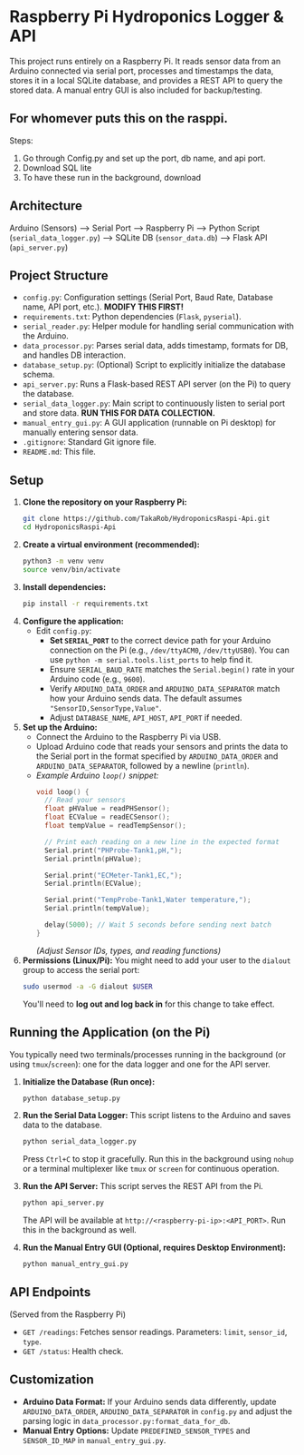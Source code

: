 # Raspberry Pi Hydroponics Logger & API

This project runs entirely on a Raspberry Pi. It reads sensor data from an Arduino connected via serial port, processes and timestamps the data, stores it in a local SQLite database, and provides a REST API to query the stored data. A manual entry GUI is also included for backup/testing.

## For whomever puts this on the rasppi. 
Steps: 
1. Go through Config.py and set up the port, db name, and api port.
2. Download SQL lite
3. To have these run in the background, download 


## Architecture

Arduino (Sensors) --> Serial Port --> Raspberry Pi --> Python Script (`serial_data_logger.py`) --> SQLite DB (`sensor_data.db`) --> Flask API (`api_server.py`)

## Project Structure

- `config.py`: Configuration settings (Serial Port, Baud Rate, Database name, API port, etc.). **MODIFY THIS FIRST!**
- `requirements.txt`: Python dependencies (`Flask`, `pyserial`).
- `serial_reader.py`: Helper module for handling serial communication with the Arduino.
- `data_processor.py`: Parses serial data, adds timestamp, formats for DB, and handles DB interaction.
- `database_setup.py`: (Optional) Script to explicitly initialize the database schema.
- `api_server.py`: Runs a Flask-based REST API server (on the Pi) to query the database.
- `serial_data_logger.py`: Main script to continuously listen to serial port and store data. **RUN THIS FOR DATA COLLECTION.**
- `manual_entry_gui.py`: A GUI application (runnable on Pi desktop) for manually entering sensor data.
- `.gitignore`: Standard Git ignore file.
- `README.md`: This file.

## Setup

1.  **Clone the repository on your Raspberry Pi:**
    ```bash
    git clone https://github.com/TakaRob/HydroponicsRaspi-Api.git
    cd HydroponicsRaspi-Api
    ```
2.  **Create a virtual environment (recommended):**
    ```bash
    python3 -m venv venv
    source venv/bin/activate
    ```
3.  **Install dependencies:**
    ```bash
    pip install -r requirements.txt
    ```
4.  **Configure the application:**
    -   Edit `config.py`:
        -   **Set `SERIAL_PORT`** to the correct device path for your Arduino connection on the Pi (e.g., `/dev/ttyACM0`, `/dev/ttyUSB0`). You can use `python -m serial.tools.list_ports` to help find it.
        -   Ensure `SERIAL_BAUD_RATE` matches the `Serial.begin()` rate in your Arduino code (e.g., `9600`).
        -   Verify `ARDUINO_DATA_ORDER` and `ARDUINO_DATA_SEPARATOR` match how your Arduino sends data. The default assumes `"SensorID,SensorType,Value"`.
        -   Adjust `DATABASE_NAME`, `API_HOST`, `API_PORT` if needed.
5.  **Set up the Arduino:**
    -   Connect the Arduino to the Raspberry Pi via USB.
    -   Upload Arduino code that reads your sensors and prints the data to the Serial port in the format specified by `ARDUINO_DATA_ORDER` and `ARDUINO_DATA_SEPARATOR`, followed by a newline (`println`).
    -   *Example Arduino `loop()` snippet:*
        ```c++
        void loop() {
          // Read your sensors
          float pHValue = readPHSensor();
          float ECValue = readECSensor();
          float tempValue = readTempSensor();

          // Print each reading on a new line in the expected format
          Serial.print("PHProbe-Tank1,pH,");
          Serial.println(pHValue);

          Serial.print("ECMeter-Tank1,EC,");
          Serial.println(ECValue);

          Serial.print("TempProbe-Tank1,Water temperature,");
          Serial.println(tempValue);

          delay(5000); // Wait 5 seconds before sending next batch
        }
        ```
        *(Adjust Sensor IDs, types, and reading functions)*
6.  **Permissions (Linux/Pi):** You might need to add your user to the `dialout` group to access the serial port:
    ```bash
    sudo usermod -a -G dialout $USER
    ```
    You'll need to **log out and log back in** for this change to take effect.

## Running the Application (on the Pi)

You typically need two terminals/processes running in the background (or using `tmux`/`screen`): one for the data logger and one for the API server.

1.  **Initialize the Database (Run once):**
    ```bash
    python database_setup.py
    ```

2.  **Run the Serial Data Logger:**
    This script listens to the Arduino and saves data to the database.
    ```bash
    python serial_data_logger.py
    ```
    Press `Ctrl+C` to stop it gracefully. Run this in the background using `nohup` or a terminal multiplexer like `tmux` or `screen` for continuous operation.

3.  **Run the API Server:**
    This script serves the REST API from the Pi.
    ```bash
    python api_server.py
    ```
    The API will be available at `http://<raspberry-pi-ip>:<API_PORT>`. Run this in the background as well.

4.  **Run the Manual Entry GUI (Optional, requires Desktop Environment):**
    ```bash
    python manual_entry_gui.py
    ```

## API Endpoints

(Served from the Raspberry Pi)

-   `GET /readings`: Fetches sensor readings. Parameters: `limit`, `sensor_id`, `type`.
-   `GET /status`: Health check.

## Customization

-   **Arduino Data Format:** If your Arduino sends data differently, update `ARDUINO_DATA_ORDER`, `ARDUINO_DATA_SEPARATOR` in `config.py` and adjust the parsing logic in `data_processor.py:format_data_for_db`.
-   **Manual Entry Options:** Update `PREDEFINED_SENSOR_TYPES` and `SENSOR_ID_MAP` in `manual_entry_gui.py`.